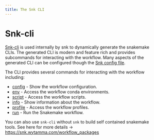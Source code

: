 ```yaml
---
title: The Snk CLI
---
```


# Snk-cli

[Snk-cli](https://github.com/Wytamma/snk-cli) is used internally by snk to dynamically generate the snakemake CLIs. The generated CLI is modern and feature rich and provides subcommands for interacting with the workflow. Many aspects of the generated CLI can be configured though the [Snk config file](/snk_config_file/).

The CLI provides several commands for interacting with the workflow including:

- [config](/snk-cli/env/) - Show the workflow configuration.
- [env](/snk-cli/env/) - Access the workflow conda environments.
- [script](/snk-cli/script/) - Access the workflow scripts.
- [info](/snk-cli/info) - Show information about the workflow.
- [profile](/snk-cli/profile) - Access the workflow profiles.
- [run](/snk-cli/run) - Run the Snakemake workflow.

You can also use `snk-cli` without `snk` to build self contained snakemake tools. See here for more details -> https://snk.wytamma.com/workflow_packages
